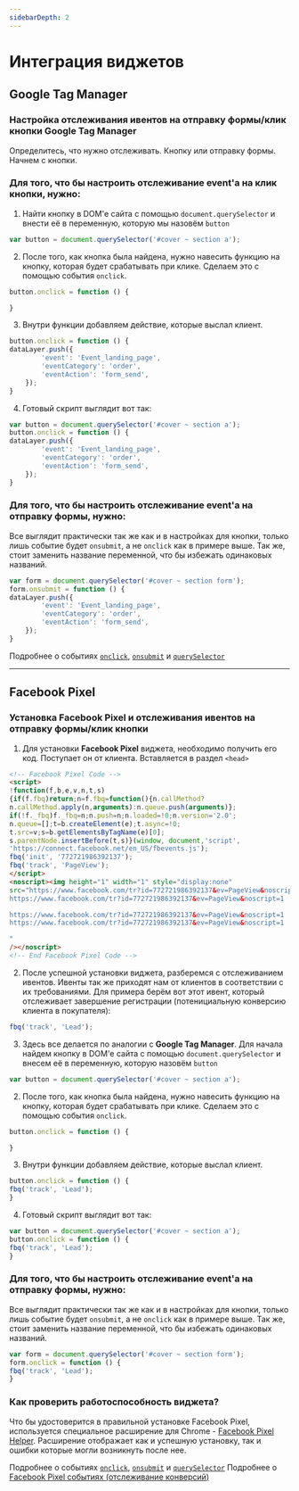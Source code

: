 ```yaml
---
sidebarDepth: 2
---
```


# Интеграция виджетов

## Google Tag Manager
### Настройка отслеживания ивентов на отправку формы/клик кнопки Google Tag Manager

Определитесь, что нужно отслеживать. Кнопку или отправку формы. Начнем с кнопки.

### Для того, что бы настроить отслеживание event'a на клик кнопки, нужно:

1. Найти кнопку в DOM'e сайта с помощью `document.querySelector` и внести её в переменную, которую мы назовём `button`
```js
var button = document.querySelector('#cover ~ section a');
```

2. После того, как кнопка была найдена, нужно навесить функцию на кнопку, которая будет срабатывать при клике.
Сделаем это с помощью события `onclick`.
```js
button.onclick = function () {

}
```

3. Внутри функции добавляем действие, которые выслал клиент.
```js
button.onclick = function () {
dataLayer.push({
		'event': 'Event_landing_page',
		'eventCategory': 'order',
		'eventAction': 'form_send',
	});
}
```

4. Готовый скрипт выглядит вот так:
```js
var button = document.querySelector('#cover ~ section a');
button.onclick = function () {
dataLayer.push({
		'event': 'Event_landing_page',
		'eventCategory': 'order',
		'eventAction': 'form_send',
	});
}
```


### Для того, что бы настроить отслеживание event'a на отправку формы, нужно:

Все выглядит практически так же как и в настройках для кнопки, только лишь событие будет `onsubmit`, а не `onclick` как в примере выше. Так же, стоит заменить название переменной, что бы избежать одинаковых названий.

```js
var form = document.querySelector('#cover ~ section form');
form.onsubmit = function () {
dataLayer.push({
		'event': 'Event_landing_page',
		'eventCategory': 'order',
		'eventAction': 'form_send',
	});
}
```

Подробнее о событиях [`onclick`](https://www.w3schools.com/jsref/event_onclick.asp), [`onsubmit`](https://www.w3schools.com/jsref/event_onsubmit.asp) и [`querySelector`](https://www.w3schools.com/jsref/met_document_queryselector.asp)

---

## Facebook Pixel
### Установка Facebook Pixel и отслеживания ивентов на отправку формы/клик кнопки

1. Для установки __Facebook Pixel__ виджета, необходимо получить его код. Поступает он от клиента. Вставляется в раздел `<head>`

```html
<!-- Facebook Pixel Code -->
<script>
!function(f,b,e,v,n,t,s)
{if(f.fbq)return;n=f.fbq=function(){n.callMethod?
n.callMethod.apply(n,arguments):n.queue.push(arguments)};
if(!f._fbq)f._fbq=n;n.push=n;n.loaded=!0;n.version='2.0';
n.queue=[];t=b.createElement(e);t.async=!0;
t.src=v;s=b.getElementsByTagName(e)[0];
s.parentNode.insertBefore(t,s)}(window, document,'script',
'https://connect.facebook.net/en_US/fbevents.js');
fbq('init', '772721986392137');
fbq('track', 'PageView');
</script>
<noscript><img height="1" width="1" style="display:none"
src="https://www.facebook.com/tr?id=772721986392137&ev=PageView&noscript=1
https://www.facebook.com/tr?id=772721986392137&ev=PageView&noscript=1

https://www.facebook.com/tr?id=772721986392137&ev=PageView&noscript=1
https://www.facebook.com/tr?id=772721986392137&ev=PageView&noscript=1

"
/></noscript>
<!-- End Facebook Pixel Code -->
```
2. После успешной установки виджета, разберемся с отслеживанием ивентов. Ивенты так же приходят нам от клиентов в соответствии с их требованиями. Для примера берём вот этот ивент, который отслеживает завершение регистрации (потенициальную конверсию клиента в покупателя):

```js
fbq('track', 'Lead');
```

3. Здесь все делается по аналогии с __Google Tag Manager__. Для начала найдем кнопку в DOM'e сайта с помощью `document.querySelector` и внесем её в переменную, которую назовём `button`

```js
var button = document.querySelector('#cover ~ section a');
```

2. После того, как кнопка была найдена, нужно навесить функцию на кнопку, которая будет срабатывать при клике.
Сделаем это с помощью события `onclick`.
```js
button.onclick = function () {

}
```

3. Внутри функции добавляем действие, которые выслал клиент.
```js
button.onclick = function () {
fbq('track', 'Lead');
}
```

4. Готовый скрипт выглядит вот так:
```js
var button = document.querySelector('#cover ~ section a');
button.onclick = function () {
fbq('track', 'Lead');
}
```

### Для того, что бы настроить отслеживание event'a на отправку формы, нужно:

Все выглядит практически так же как и в настройках для кнопки, только лишь событие будет `onsubmit`, а не `onclick` как в примере выше. Так же, стоит заменить название переменной, что бы избежать одинаковых названий.

```js
var form = document.querySelector('#cover ~ section form');
form.onclick = function () {
fbq('track', 'Lead');
}
```

### Как проверить работоспособность виджета?

Что бы удостоверится в правильной установке Facebook Pixel, используется специальное расширение для Chrome - [Facebook Pixel Helper](https://chrome.google.com/webstore/detail/facebook-pixel-helper/fdgfkebogiimcoedlicjlajpkdmockpc).  Расширение отображает как и успешную установку, так и ошибки которые могли возникнуть после нее.

Подробнее о событиях [`onclick`](https://www.w3schools.com/jsref/event_onclick.asp), [`onsubmit`](https://www.w3schools.com/jsref/event_onsubmit.asp) и [`querySelector`](https://www.w3schools.com/jsref/met_document_queryselector.asp)
Подробнее о [Facebook Pixel событиях (отслеживание конверсий)](https://developers.facebook.com/docs/facebook-pixel/implementation/conversion-tracking) 
